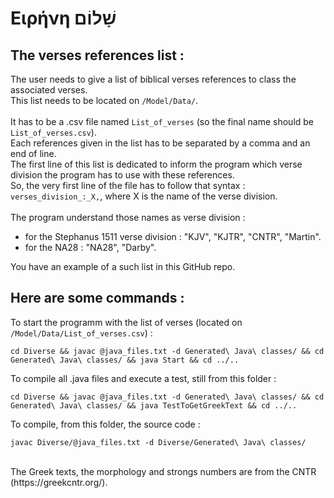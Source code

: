 # Eιρήνη שָׁלוֹם

## The verses references list :
The user needs to give a list of biblical verses references to class the associated verses.<br />
This list needs to be located on ```/Model/Data/```.<br /><br />
It has to be a .csv file named ```List_of_verses``` (so the final name should be ```List_of_verses.csv```).<br />
Each references given in the list has to be separated by a comma and an end of line.<br />
The first line of this list is dedicated to inform the program which verse division the program has to use with these references.<br />
So, the very first line of the file has to follow that syntax : ```verses_division_:_X,```, where X is the name of the verse division.<br /><br />
The program understand those names as verse division :<br />
- for the Stephanus 1511 verse division : "KJV", "KJTR", "CNTR", "Martin".<br />
- for the NA28 : "NA28", "Darby".<br />

You have an example of a such list in this GitHub repo.<br />

## Here are some commands : 

To start the programm with the list of verses (located on ```/Model/Data/List_of_verses.csv```) : 
```
cd Diverse && javac @java_files.txt -d Generated\ Java\ classes/ && cd Generated\ Java\ classes/ && java Start && cd ../..
```

To compile all .java files and execute a test, still from this folder :
```
cd Diverse && javac @java_files.txt -d Generated\ Java\ classes/ && cd Generated\ Java\ classes/ && java TestToGetGreekText && cd ../..
````

To compile, from this folder, the source code :
```
javac Diverse/@java_files.txt -d Diverse/Generated\ Java\ classes/
```
<br />
The Greek texts, the morphology and strongs numbers are from the CNTR (https://greekcntr.org/).
